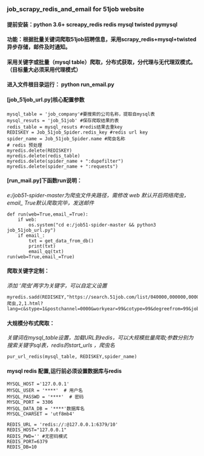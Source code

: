 ### job_scrapy_redis_and_email for 51job website
#### 提前安装：python 3.6+ screapy_redis redis mysql twisted pymysql

#### 功能：根据批量关键词爬取51job招聘信息，采用scrapy_redis+mysql+twisted异步存储，邮件及时通知。
#### 采用关键字或批量（mysql table）爬取，分布式获取，分代理与无代理双模式。（目标量大必须采用代理模式）

#### 进入文件根目录运行： python run_email.py

#### [job_51job_url.py]核心配置参数
```
mysql_table = 'job_company'#要搜索的公司名称，提取自mysql表
mysql_resuts = 'job_51job' #保存爬取结果的表
redis_table = mysql_resuts #redis结果去重key
REDISKEY = Job_51job_Spider.redis_key #redis url key
spider_name = Job_51job_Spider.name #爬虫名称
# redis 预处理
myredis.delete(REDISKEY)
myredis.delete(redis_table)
myredis.delete(spider_name + ":dupefilter")
myredis.delete(spider_name + ":requests")
```
#### [run_mail.py]下函数run说明：
*e:/job51-spider-master为爬虫文件夹路径，需修改*
*web 默认开启网络爬虫，email_ True默认爬取完毕，发送邮件*
```
def run(web=True,email_=True): 
    if web:
        os.system("cd e:/job51-spider-master && python3 job_51job_url.py") 
    if email_:
        txt = get_data_from_db()
        print(txt)
        email_qq(txt)
run(web=True,email_=True)
```

#### 爬取关键字定制：
*添加 ‘爬虫’两字为关键字，可以自定义设置*
```
myredis.sadd(REDISKEY,"https://search.51job.com/list/040000,000000,0000,00,0,08,爬虫,2,1.html?lang=c&stype=1&postchannel=0000&workyear=99&cotype=99&degreefrom=99&jobterm=01")
```
#### 大规模分布式爬取：
*关键词在mysql_table设置，加载URL到redis，可以大规模批量爬取;参数分别为搜索关键字sql表，redis的start_urls ，爬虫名*
```
pur_url_redis(mysql_table, REDISKEY,spider_name) 
```
#### mysql redis 配置,运行前必须设置数据库与redis
```
MYSQL_HOST ='127.0.0.1'
MYSQL_USER = '****'  # 用户名
MYSQL_PASSWD = '****'  # 密码
MYSQL_PORT = 3306 
MYSQL_DATA_DB = '****'数据库名
MYSQL_CHARSET = 'utf8mb4'

REDIS_URL = 'redis://:@127.0.0.1:6379/10'
REDIS_HOST="127.0.0.1"
REDIS_PWD='' #无密码模式
REDIS_PORT=6379
REDIS_DB=10
```
